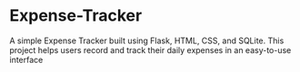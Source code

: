 # Expense-Tracker
A simple Expense Tracker built using Flask, HTML, CSS, and SQLite. This project helps users record and track their daily expenses in an easy-to-use interface
